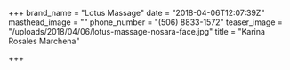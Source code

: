 +++
brand_name = "Lotus Massage"
date = "2018-04-06T12:07:39Z"
masthead_image = ""
phone_number = "(506) 8833-1572"
teaser_image = "/uploads/2018/04/06/lotus-massage-nosara-face.jpg"
title = "Karina Rosales Marchena"

+++
